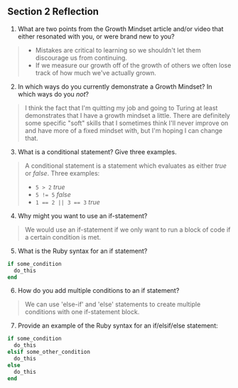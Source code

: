 ## Section 2 Reflection

1. What are two points from the Growth Mindset article and/or video that either resonated with you, or were brand new to you?

  >  * Mistakes are critical to learning so we shouldn't let them discourage us from continuing.
  >  * If we measure our growth off of the growth of others we often lose track of how much we've actually grown.


2. In which ways do you currently demonstrate a Growth Mindset? In which ways do you _not_?

  > I think the fact that I'm quitting my job and going to Turing at least demonstrates that I have a growth mindset a little.
  > There are definitely some specific "soft" skills that I sometimes think I'll never improve on and have more of a fixed mindset with, but I'm hoping I can change that.

3. What is a conditional statement? Give three examples.

  >  A conditional statement is a statement which evaluates as either _true_ or _false_.
  >  Three examples:
  >  * `5 > 2` _true_
  >  * `5 != 5` _false_
  >  * `1 == 2 || 3 == 3` _true_


4. Why might you want to use an if-statement?

  >   We would use an if-statement if we only want to run a block of code if a certain condition is met.

5. What is the Ruby syntax for an if statement?

  ```Ruby
  if some_condition
    do_this
  end
  ```

6. How do you add multiple conditions to an if statement?

  >  We can use 'else-if' and 'else' statements to create multiple conditions with one if-statement block.

7. Provide an example of the Ruby syntax for an if/elsif/else statement:

  ```Ruby
  if some_condition
    do_this
  elsif some_other_condition
    do_this
  else
    do_this
  end
  ```
